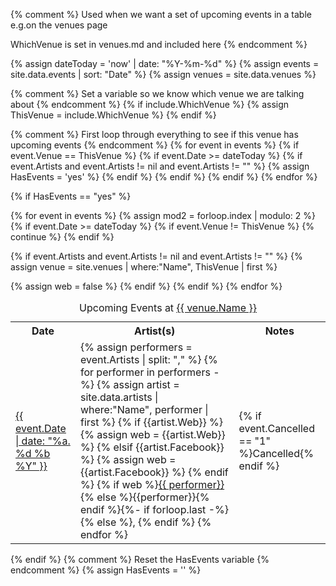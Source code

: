 {% comment %}
  Used when we want a set of upcoming events in a table
  e.g.on the venues page

  WhichVenue is set in venues.md and included here
{% endcomment %}


{% assign dateToday = 'now' | date: "%Y-%m-%d" %}
{% assign events = site.data.events | sort: "Date" %}
{% assign venues = site.data.venues %}

{% comment %}
  Set a variable so we know which venue we are talking about
{% endcomment %}
{% if include.WhichVenue %}
{% assign ThisVenue = include.WhichVenue %}
{% endif %}

{% comment %}
  First loop through everything to see if this venue has upcoming events
{% endcomment %}
{% for event in events %}
{% if event.Venue == ThisVenue  %}
{% if event.Date >= dateToday  %}
{% if event.Artists and event.Artists != nil and event.Artists != "" %}
{% assign HasEvents = 'yes' %}
{% endif %}
{% endif %}
{% endif %}
{% endfor %}

{% if HasEvents == "yes" %}
<div style="overflow-x:auto;" >
<table class="events m-0 mb-4">
<caption><span>Upcoming Events</span> at <a href="{{ venue.url }}">{{ venue.Name }}</a></caption>
<tr>
<th>Date</th>
<th>Artist(s)</th>
<th>Notes</th>
</tr>
{% for event in events %}
{% assign mod2 = forloop.index | modulo: 2 %}
{% if event.Date >= dateToday  %}
{% if event.Venue != ThisVenue %}
{% continue %}
{% endif %}

{% if event.Artists and event.Artists != nil and event.Artists != "" %}
{% assign venue = site.venues | where:"Name", ThisVenue | first %}

<tr class="event-item {% if mod2 == 0 %}even{% else %}odd{% endif %}">
<td><a href="{{event.Link}}">{{ event.Date | date: "%a. %d %b %Y" }}</a></td>
<td>
{% assign performers = event.Artists | split: "," %}
{% for performer in performers -%}
{% assign artist = site.data.artists | where:"Name", performer | first  %}
{% if {{artist.Web}} %}
{% assign web = {{artist.Web}} %}
{% elsif {{artist.Facebook}} %}
{% assign web = {{artist.Facebook}} %}
{% endif %}
{% if web %}<a href="{{ web }}">{{ performer}}</a>{% else %}{{performer}}{% endif %}{%- if forloop.last -%}{% else %}, {% endif %}
{% endfor %}
</td>
<td>{% if event.Cancelled == "1"  %}Cancelled{% endif %}</td>
</tr>
{% assign web = false %}
{% endif %} <!-- Artist not empty -->
{% endif %} <!-- in the future -->
{% endfor %}  
</table>
</div>
{% endif %}
{% comment %}
  Reset the HasEvents variable
{% endcomment %}
{% assign HasEvents = '' %}